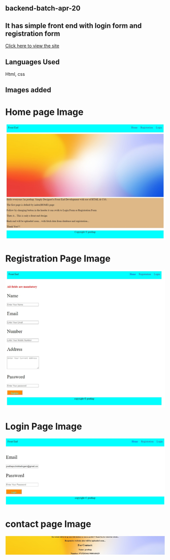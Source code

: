 ## backend-batch-apr-20

## It has simple front end with login form and registration form 
[Click here to view the site](https://zen-mirzakhani-12ea10.netlify.app/)

## Languages Used
Html,
css

## Images added
# Home page Image
![Template Image](./home.jpg)
# Registration Page Image
![Template Image](./reg.jpg)
# Login Page Image
![Template Image](./login.jpg)
# contact page Image
![Template Image](./contact.jpg)
